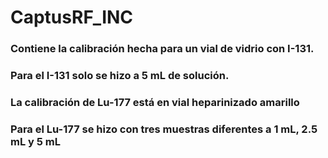 # CaptusRF_INC
   ###  Contiene la calibración hecha para un vial de vidrio con  I-131.
### Para el I-131 solo se hizo a 5 mL de solución.
### La calibración de Lu-177 está en vial heparinizado amarillo
### Para el Lu-177 se hizo con tres muestras diferentes a 1 mL, 2.5 mL y 5 mL
